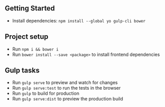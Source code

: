 ## Getting Started

- Install dependencies: `npm install --global yo gulp-cli bower`

## Project setup
- Run `npm i && bower i`
- Run `bower install --save <package>` to install frontend dependencies

## Gulp tasks
- Run `gulp serve` to preview and watch for changes
- Run `gulp serve:test` to run the tests in the browser
- Run `gulp` to build for production
- Run `gulp serve:dist` to preview the production build



